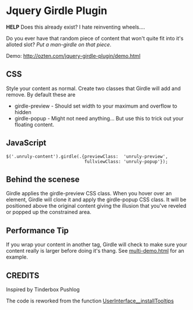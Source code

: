 # Jquery Girdle Plugin #

**HELP** Does this already exist? I hate reinventing wheels....

Do you ever have that random piece of content that won't quite fit
into it's alloted slot? *Put a man-girdle on that piece*.

Demo: <http://ozten.com/jquery-girdle-plugin/demo.html>

## CSS ##
Style your content as normal. Create two classes that Girdle will add and remove. By default these are

* girdle-preview - Should set width to your maximum and overflow to hidden
* girdle-popup - Might not need anything... But use this to trick out your floating content.

## JavaScript ##
    $('.unruly-content').girdle(.{previewClass:  'unruly-preview',
                                  fullviewClass: 'unruly-popup'});

## Behind the scenese ##
Girdle applies the girdle-preview CSS class. When you hover over an element, Girdle will clone it and apply the girdle-popup CSS class. It will be positioned above the original content giving the illusion that you've reveled or popped up the constrained area.

## Performance Tip ##
If you wrap your content in another tag, Girdle will check to make sure your content really is larger before doing it's thang. See <a href="http://ozten.com/jquery-girdle-plugin/multi-demo.html">multi-demo.html</a> for an example.

## CREDITS ##
Inspired by Tinderbox Pushlog

The code is reworked from the function [UserInterface__installTooltips](http://tests.themasta.com/tinderboxpushlog/UserInterface.js)